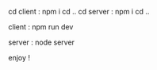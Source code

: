 cd client : npm i
cd ..
cd server : npm i
cd ..

client : npm run dev

server : node server

enjoy !
